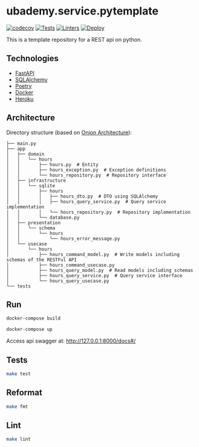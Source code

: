 # ubademy.service.pytemplate
[![codecov](https://codecov.io/gh/mpata2000/PSA-Recursos-Tribu2/branch/main/graph/badge.svg?token=T726IGKKWO)](https://codecov.io/gh/mpata2000/PSA-Recursos-Tribu2) [![Tests](https://github.com/mpata2000/PSA-Recursos-Tribu2/actions/workflows/test.yml/badge.svg)](https://github.com/mpata2000/PSA-Recursos-Tribu2/actions/workflows/test.yml) [![Linters](https://github.com/mpata2000/PSA-Recursos-Tribu2/actions/workflows/linters.yml/badge.svg)](https://github.com/mpata2000/PSA-Recursos-Tribu2/actions/workflows/linters.yml) [![Deploy](https://github.com/mpata2000/PSA-Recursos-Tribu2/actions/workflows/deploy.yml/badge.svg)](https://github.com/mpata2000/PSA-Recursos-Tribu2/actions/workflows/deploy.yml)

This is a template repository for a REST api on python.

## Technologies

* [FastAPI](https://fastapi.tiangolo.com/)
* [SQLAlchemy](https://www.sqlalchemy.org/)
* [Poetry](https://python-poetry.org/)
* [Docker](https://www.docker.com/)
* [Heroku](https://www.heroku.com/)

## Architecture

Directory structure (based on [Onion Architecture](https://jeffreypalermo.com/2008/07/the-onion-architecture-part-1/)):

```tree
├── main.py
├── app
│   ├── domain
│   │   └── hours
│   │       ├── hours.py  # Entity
│   │       ├── hours_exception.py  # Exception definitions
│   │       └── hours_repository.py  # Repository interface
│   ├── infrastructure
│   │   └── sqlite
│   │       ├── hours
│   │       │   ├── hours_dto.py  # DTO using SQLAlchemy
│   │       │   ├── hours_query_service.py  # Query service implementation
│   │       │   └── hours_repository.py  # Repository implementation
│   │       └── database.py
│   ├── presentation
│   │   └── schema
│   │       └── hours
│   │           └── hours_error_message.py
│   └── usecase
│       └── hours
│           ├── hours_command_model.py  # Write models including schemas of the RESTFul API
│           ├── hours_command_usecase.py
│           ├── hours_query_model.py  # Read models including schemas
│           ├── hours_query_service.py  # Query service interface
│           └── hours_query_usecase.py
└── tests
```

## Run
``` bash
docker-compose build

docker-compose up
```

Access api swagger at: http://127.0.0.1:8000/docs#/

## Tests
``` bash
make test
```

## Reformat
``` bash
make fmt
```

## Lint
``` bash
make lint
```
